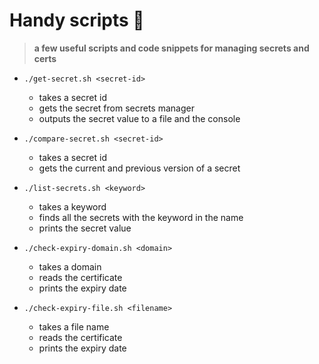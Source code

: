 # Handy scripts :frog:
> __a few useful scripts and code snippets for managing secrets and certs__

- `./get-secret.sh <secret-id>` 
  - takes a secret id 
  - gets the secret from secrets manager
  - outputs the secret value to a file and the console

- `./compare-secret.sh <secret-id>` 
  - takes a secret id 
  - gets the current and previous version of a secret

- `./list-secrets.sh <keyword>`
  - takes a keyword 
  - finds all the secrets with the keyword in the name
  - prints the secret value

- `./check-expiry-domain.sh <domain>`
  - takes a domain
  - reads the certificate
  - prints the expiry date

- `./check-expiry-file.sh <filename>`
  - takes a file name
  - reads the certificate
  - prints the expiry date